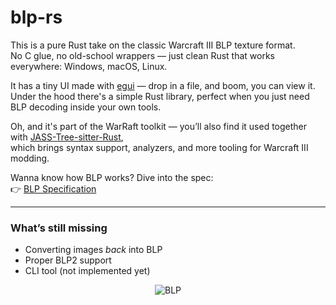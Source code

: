 # blp-rs

This is a pure Rust take on the classic Warcraft III BLP texture format.  
No C glue, no old-school wrappers — just clean Rust that works everywhere: Windows, macOS, Linux.

It has a tiny UI made with [egui](https://github.com/emilk/egui) — drop in a file, and boom, you can view it.  
Under the hood there's a simple Rust library, perfect when you just need BLP decoding inside your own tools.

Oh, and it's part of the WarRaft toolkit — you’ll also find it used together
with [JASS-Tree-sitter-Rust](https://github.com/WarRaft/JASS-Tree-sitter-Rust),  
which brings syntax support, analyzers, and more tooling for Warcraft III modding.

Wanna know how BLP works? Dive into the spec:  
👉 [BLP Specification](https://github.com/WarRaft/BLP)

---

### What’s still missing

- Converting images *back* into BLP
- Proper BLP2 support
- CLI tool (not implemented yet)

<p align="center">
  <img src="https://raw.githubusercontent.com/WarRaft/blp-rs/refs/heads/main/preview/logo.png" alt="BLP"/>
</p>